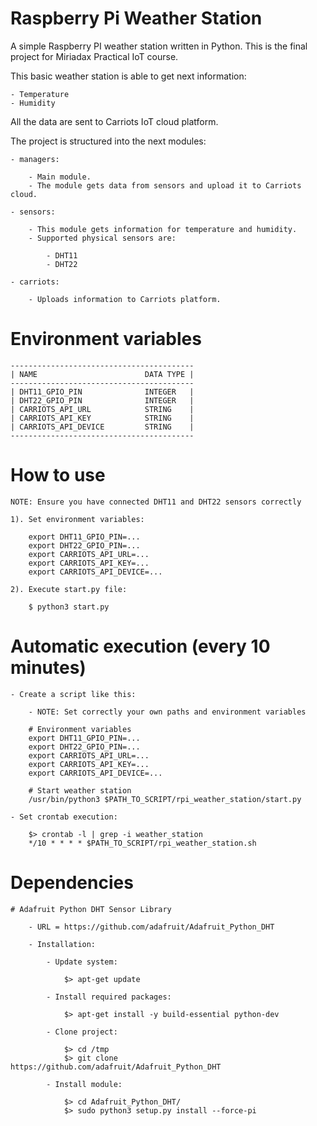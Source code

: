 # Raspberry Pi Weather Station
A simple Raspberry PI weather station written in Python. This is the final project for Miriadax Practical IoT course.

This basic weather station is able to get next information:

    - Temperature
    - Humidity
   
All the data are sent to Carriots IoT cloud platform.

The project is structured into the next modules:

    - managers:
    
        - Main module.
        - The module gets data from sensors and upload it to Carriots cloud.
        
    - sensors:
    
        - This module gets information for temperature and humidity.
        - Supported physical sensors are:
        
            - DHT11
            - DHT22
    
    - carriots:
    
        - Uploads information to Carriots platform.
        
# Environment variables

    -----------------------------------------
    | NAME                        DATA TYPE |
    -----------------------------------------
    | DHT11_GPIO_PIN              INTEGER   |
    | DHT22_GPIO_PIN              INTEGER   |
    | CARRIOTS_API_URL            STRING    |
    | CARRIOTS_API_KEY            STRING    |
    | CARRIOTS_API_DEVICE         STRING    |
    -----------------------------------------

# How to use

    NOTE: Ensure you have connected DHT11 and DHT22 sensors correctly
    
    1). Set environment variables:
   
        export DHT11_GPIO_PIN=...
        export DHT22_GPIO_PIN=...
        export CARRIOTS_API_URL=...
        export CARRIOTS_API_KEY=...
        export CARRIOTS_API_DEVICE=...
     
    2). Execute start.py file:
    
        $ python3 start.py
        
# Automatic execution (every 10 minutes)

    - Create a script like this:
    
        - NOTE: Set correctly your own paths and environment variables
    
        # Environment variables
        export DHT11_GPIO_PIN=...
        export DHT22_GPIO_PIN=...
        export CARRIOTS_API_URL=...
        export CARRIOTS_API_KEY=...
        export CARRIOTS_API_DEVICE=...
          
        # Start weather station
        /usr/bin/python3 $PATH_TO_SCRIPT/rpi_weather_station/start.py
            
    - Set crontab execution:
     
        $> crontab -l | grep -i weather_station
        */10 * * * * $PATH_TO_SCRIPT/rpi_weather_station.sh
   
# Dependencies

    # Adafruit Python DHT Sensor Library
    
        - URL = https://github.com/adafruit/Adafruit_Python_DHT
    
        - Installation:
        
            - Update system:
        
                $> apt-get update
                
            - Install required packages:
            
                $> apt-get install -y build-essential python-dev
            
            - Clone project:
            
                $> cd /tmp
                $> git clone https://github.com/adafruit/Adafruit_Python_DHT
                
            - Install module: 
            
                $> cd Adafruit_Python_DHT/
                $> sudo python3 setup.py install --force-pi
                

            